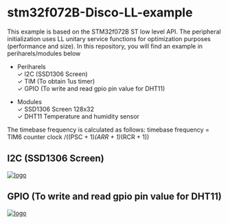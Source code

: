 # stm32f072B-Disco-LL-example
This example is based on the STM32f072B ST low level API. The peripheral initialization uses LL unitary service functions for optimization purposes (performance and size). 
In this repository, you will find an example in periharels/modules below

* Periharels <br>
✓ I2C (SSD1306 Screen) <br>
✓ TIM (To obtain 1us timer)<br>
✓ GPIO (To write and read gpio pin value for DHT11)<br>

* Modules<br>
✓ SSD1306 Screen 128x32<br>
✓ DHT11 Temperature and humidity sensor<br>

The timebase frequency is calculated as follows:
timebase frequency = TIM6 counter clock /((PSC + 1)*(ARR + 1)*(RCR + 1))

## I2C (SSD1306 Screen) <br>

[![logo](https://github.com/zafersn/stm32f-LL-example/blob/main/072B-Disco/update-screen.gif)](https://youtu.be/smKaRiu-GGo)

## GPIO (To write and read gpio pin value for DHT11)<br>

[![logo](https://github.com/zafersn/stm32f-LL-example/blob/main/072B-Disco/temperature.gif)](https://youtu.be/smKaRiu-GGo)

